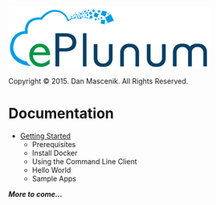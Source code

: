 ![ePlunum](res/ePlunum-logo.png)

Copyright &copy; 2015. Dan Mascenik. All Rights Reserved.

# Documentation

* [Getting Started](getting-started.md)
  * Prerequisites
  * Install Docker
  * Using the Command Line Client
  * Hello World
  * Sample Apps
  
***More to come...***